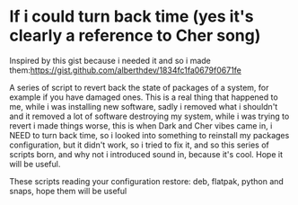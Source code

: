 # If i could turn back time (yes it's clearly a reference to Cher song)

Inspired by this gist because i needed it and so i made them:https://gist.github.com/alberthdev/1834fc1fa0679f0671fe

A series of script to revert back the state of packages of a system, for example if you have damaged ones. This is a real thing that happened to me, while i was installing new software, sadly i removed what i shouldn't and it removed a lot of software destroying my system, while i was trying to revert i made things worse, this is when Dark and Cher vibes came in, i NEED to turn back time, so i looked into something to reinstall my packages configuration, but it didn't work, so i tried to fix it, and so this series of scripts born, and why not i introduced sound in, because it's cool. Hope it will be useful.

These scripts reading your configuration restore: deb, flatpak, python and snaps, hope them will be useful
